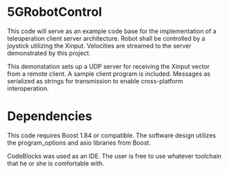 # 5GRobotControl
This code will serve as an example code base for the implementation of a teleoperation client server architecture. Robot shall be controlled by a joystick utilizing the Xinput.  Velocities are streamed to the server demonstrated by this project.

This demonstation sets up a UDP server for receiving the Xinput vector from a remote client.  A sample client program is included.  Messages as serialized as strings for transmission to enable cross-platform interoperation.

# Dependencies
This code requires Boost 1.84 or compatible.  The software design utilizes the program_options and asio libraries from Boost.

CodeBlocks was used as an IDE.  The user is free to use whatever toolchain that he or she is comfortable with.




